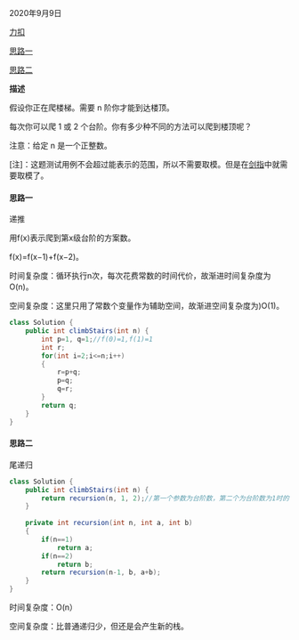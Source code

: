 2020年9月9日

[力扣](https://leetcode-cn.com/problems/climbing-stairs/submissions/)

[思路一](#思路一)

[思路二](#思路二)

**描述**

假设你正在爬楼梯。需要 n 阶你才能到达楼顶。

每次你可以爬 1 或 2 个台阶。你有多少种不同的方法可以爬到楼顶呢？

注意：给定 n 是一个正整数。

[注]：这题测试用例不会超过能表示的范围，所以不需要取模。但是在[剑指](https://leetcode-cn.com/problems/qing-wa-tiao-tai-jie-wen-ti-lcof/submissions/)中就需要取模了。

#### 思路一

递推

用f(x)表示爬到第x级台阶的方案数。

f(x)=f(x−1)+f(x−2)。

时间复杂度：循环执行n次，每次花费常数的时间代价，故渐进时间复杂度为O(n)。

空间复杂度：这里只用了常数个变量作为辅助空间，故渐进空间复杂度为)O(1)。


```java
class Solution {
    public int climbStairs(int n) {
        int p=1, q=1;//f(0)=1,f(1)=1
        int r;
        for(int i=2;i<=n;i++)
        {
            r=p+q;
            p=q;
            q=r;
        }
        return q;
    }
}
```

#### 思路二

尾递归

```java
class Solution {
    public int climbStairs(int n) {
        return recursion(n, 1, 2);//第一个参数为台阶数，第二个为台阶数为1时的值，此题为1，第三个是台阶数为2时的值，此题为2
    }
    
    private int recursion(int n, int a, int b)
    {
        if(n==1)
            return a;
        if(n==2)
            return b;
        return recursion(n-1, b, a+b);   
    }
}
```
时间复杂度：O(n）

空间复杂度：比普通递归少，但还是会产生新的栈。

